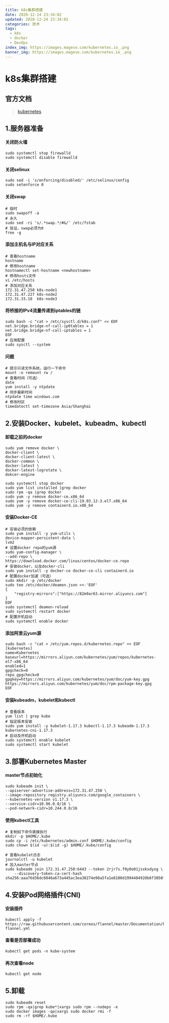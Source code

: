```yaml
---
title: k8s集群搭建
date: 2020-12-24 23:34:02
updated: 2020-12-24 23:34:02
categories: 技术
tags: 
  - k8s
  - docker
  - DevOps
index_img: https://images.magese.com/kubernetes.io_.png
banner_img: https://images.magese.com/kubernetes.io_.png
---
```



# k8s集群搭建

## 官方文档
> [kubernetes](https://kubernetes.io/)

## 1.服务器准备

#### 关闭防火墙

```shell
sudo systemctl stop firewalld
sudo systemctl disable firewalld
```

#### 关闭selinux

```shell
sudo sed -i 's/enforcing/disabled/' /etc/selinux/config
sudo setenforce 0
```

#### 关闭swap

```shell
# 临时
sudo swapoff -a
# 永久
sudo sed -ri 's/.*swap.*/#&/' /etc/fstab
# 验证，swap必须为0
free -g
```

#### 添加主机名与IP对应关系

```shell
# 查看hostname
hostname
# 修改hostname
hostnamectl set-hostname <newhostname>
# 修改hosts文件
vi /etc/hosts
# 添加对应关系
172.31.47.250 k8s-node1
172.31.47.227 k8s-node2
172.31.33.10  k8s-node3
```

#### 将桥接的IPv4流量传递到iptables的链

```shell
sudo bash -c "cat > /etc/sysctl.d/k8s.conf" << EOF
net.bridge.bridge-nf-call-ip6tables = 1
net.bridge.bridge-nf-call-iptables = 1
EOF
# 应用配置
sudo sysctl --system
```

#### 问题

```shell
# 提示只读文件系统，运行一下命令
mount -o remount rw /
# 查看时间（可选）
date
yum install -y ntpdate
# 同步最新时间
ntpdate time windows.com
# 修改时区
timedatectl set-timezone Asia/Shanghai
```

## 2.安装Docker、kubelet、kubeadm、kubectl

#### 卸载之前的docker

```shell
sudo yum remove docker \
docker-client \
docker-client-latest \
docker-common \
docker-latest \
docker-latest-logrotate \
dokcer-engine

sudo systemctl stop docker
sudo yum list installed |grep docker
sudo rpm -qa |grep docker
sudo yum -y remove docker-ce.x86_64
sudo yum -y remove docker-ce-cli-19.03.12-3.el7.x86_64
sudo yum -y remove containerd.io.x86_64
```

#### 安装Docker-CE

```shell
# 安装必须的依赖
sudo yum install -y yum-utils \
device-mapper-persistent-data \
lvm2
# 设置docker repo的yum源
sudo yum-config-manager \
--add-repo \
https://download.docker.com/linux/centos/docker-ce.repo
# 安装docker，以及docker-cli
sudo yum install -y docker-ce docker-ce-cli containerd.io
# 配置docker加速（可选）
sudo mkdir -p /etc/docker
sudo tee /etc/docker/deamon.json <<-'EOF'
{
	"registry-mirrors":["https://82m9ar63.mirror.aliyuncs.com"]
}
EOF
sudo systemctl deamon-reload
sudo systemctl restart docker
# 配置开机启动
sudo systemctl enable docker
```

#### 添加阿里云yum源

```shell
sudo bash -c "cat > /etc/yum.repos.d/kubernetes.repo" << EOF
[kubernetes]
name=Kubernetes
baseurl=https://mirrors.aliyun.com/kubernetes/yum/repos/kubernetes-el7-x86_64
enabled=1
gpgcheck=0
repo_gpgcheck=0
gpgkey=https://mirrors.aliyun.com/kubernetes/yum/doc/yum-key.gpg
https://mirrors.aliyun.com/kubernetes/yum/doc/rpm-package-key.gpg
EOF
```

#### 安装kubeadm，kubelet和kubectl

```shell
# 查看版本
yum list | grep kube
# 指定版本安装
sudo yum install -y kubelet-1.17.3 kubectl-1.17.3 kubeadm-1.17.3 kubernetes-cni-1.17.3
# 启动及开机启动
sudo systemctl enable kubelet
sudo systemctl start kubelet
```

## 3.部署Kubernetes Master

#### master节点初始化

```
sudo kubeadm init \
--apiserver-advertise-address=172.31.47.250 \
--image-repository registry.aliyuncs.com/google_containers \
--kubernetes-version v1.17.3 \
--service-cidr=10.96.0.0/16 \
--pod-network-cidr=10.244.0.0/16
```

#### 使用kubectl工具

```shell
# 复制如下命令直接执行
mkdir -p $HOME/.kube
sudo cp -i /etc/kubernetes/admin.conf $HOME/.kube/config
sudo chown $(id -u):$(id -g) $HOME/.kube/config
```

```shell
# 查看kubelet日志
journalctl -u kubelet
# 加入master节点
sudo kubeadm join 172.31.47.250:6443 --token 2rjr7s.f0y0o01jsxkxdyxg \
    --discovery-token-ca-cert-hash sha256:aaa76d36dc6046a673a445ac3ea30274e98a5fa1e8100d1994484920b6f3050f
```

## 4.安装Pod网络插件(CNI)

#### 安装插件

```shell
kubectl apply -f https://raw.githubusercontent.com/coreos/flannel/master/Documentation/kube-flannel.yml
```

#### 查看是否部署成功

```shell
kubectl get pods -n kube-system
```

#### 再次查看node

```shell
kubectl get node
```



## 5.卸载

```
sudo kubeadm reset
sudo rpm -qa|grep kube*|xargs sudo rpm --nodeps -e
sudo docker images -qa|xargs sudo docker rmi -f
sudo rm -rf $HOME/.kube
```





